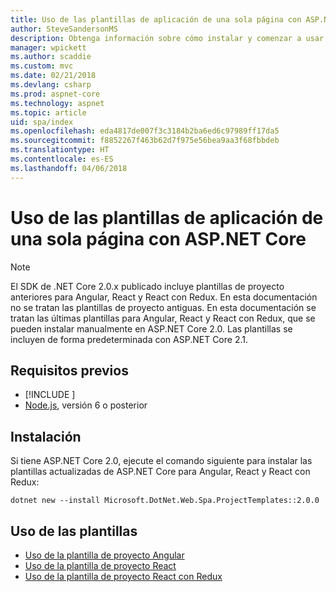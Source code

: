 ```yaml
---
title: Uso de las plantillas de aplicación de una sola página con ASP.NET Core
author: SteveSandersonMS
description: Obtenga información sobre cómo instalar y comenzar a usar las plantillas de proyecto de aplicación de una sola página (SPA) de ASP.NET Core.
manager: wpickett
ms.author: scaddie
ms.custom: mvc
ms.date: 02/21/2018
ms.devlang: csharp
ms.prod: aspnet-core
ms.technology: aspnet
ms.topic: article
uid: spa/index
ms.openlocfilehash: eda4817de007f3c3184b2ba6ed6c97989ff17da5
ms.sourcegitcommit: f8852267f463b62d7f975e56bea9aa3f68fbbdeb
ms.translationtype: HT
ms.contentlocale: es-ES
ms.lasthandoff: 04/06/2018
---
```

# <a name="use-the-single-page-application-templates-with-aspnet-core"></a>Uso de las plantillas de aplicación de una sola página con ASP.NET Core

> [!NOTE]
> El SDK de .NET Core 2.0.x publicado incluye plantillas de proyecto anteriores para Angular, React y React con Redux. En esta documentación no se tratan las plantillas de proyecto antiguas. En esta documentación se tratan las últimas plantillas para Angular, React y React con Redux, que se pueden instalar manualmente en ASP.NET Core 2.0. Las plantillas se incluyen de forma predeterminada con ASP.NET Core 2.1.

## <a name="prerequisites"></a>Requisitos previos

* [!INCLUDE [](~/includes/net-core-sdk-download-link.md)]
* [Node.js](https://nodejs.org), versión 6 o posterior

## <a name="installation"></a>Instalación

Si tiene ASP.NET Core 2.0, ejecute el comando siguiente para instalar las plantillas actualizadas de ASP.NET Core para Angular, React y React con Redux:

```console
dotnet new --install Microsoft.DotNet.Web.Spa.ProjectTemplates::2.0.0
```

## <a name="use-the-templates"></a>Uso de las plantillas

- [Uso de la plantilla de proyecto Angular](xref:spa/angular)
- [Uso de la plantilla de proyecto React](xref:spa/react)
- [Uso de la plantilla de proyecto React con Redux](xref:spa/react-with-redux)
